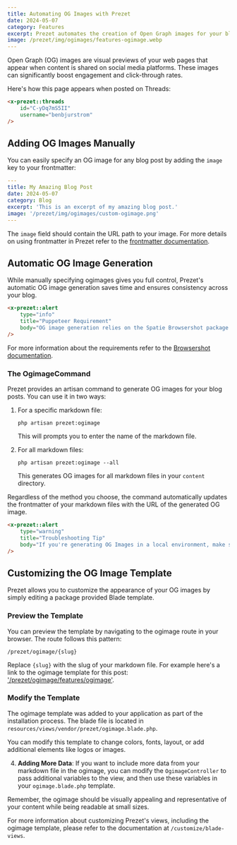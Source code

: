 ```yaml
---
title: Automating OG Images with Prezet
date: 2024-05-07
category: Features
excerpt: Prezet automates the creation of Open Graph images for your blog posts.
image: /prezet/img/ogimages/features-ogimage.webp
---
```


Open Graph (OG) images are visual previews of your web pages that appear when content is shared on social media platforms. These images can significantly boost engagement and click-through rates.

Here's how this page appears when posted on Threads:

```html +parse
<x-prezet::threads
    id="C-yDq7mS5II"
    username="benbjurstrom"
/>
```

## Adding OG Images Manually

You can easily specify an OG image for any blog post by adding the `image` key to your frontmatter:

```yaml
---
title: My Amazing Blog Post
date: 2024-05-07
category: Blog
excerpt: 'This is an excerpt of my amazing blog post.'
image: '/prezet/img/ogimages/custom-ogimage.png'
---
```

The `image` field should contain the URL path to your image. For more details on using frontmatter in Prezet refer to the [frontmatter documentation](/features/frontmatter).

## Automatic OG Image Generation

While manually specifying ogimages gives you full control, Prezet's automatic OG image generation saves time and ensures consistency across your blog.

```html +parse
<x-prezet::alert
    type="info"
    title="Puppeteer Requirement"
    body="OG image generation relies on the Spatie Browsershot package which in turn requires the Puppeteer Node library."
/>
```

For more information about the requirements refer to the [Browsershot documentation](https://spatie.be/docs/browsershot/v4/requirements).

### The OgimageCommand

Prezet provides an artisan command to generate OG images for your blog posts. You can use it in two ways:

1. For a specific markdown file:
   ```
   php artisan prezet:ogimage
   ```
   This will prompts you to enter the name of the markdown file.

2. For all markdown files:
   ```
   php artisan prezet:ogimage --all
   ```
   This generates OG images for all markdown files in your `content` directory.

Regardless of the method you choose, the command automatically updates the frontmatter of your markdown files with the URL of the generated OG image.

```html +parse
<x-prezet::alert
    type="warning"
    title="Troubleshooting Tip"
    body="If you're generating OG Images in a local environment, make sure to set the `APP_URL` in your `.env` file to your local development URL."
/>
```

## Customizing the OG Image Template

Prezet allows you to customize the appearance of your OG images by simply editing a package provided Blade template.

### Preview the Template
You can preview the template by navigating to the ogimage route in your browser. The route follows this pattern:

   ```
   /prezet/ogimage/{slug}
   ```

   Replace `{slug}` with the slug of your markdown file. For example here's a link to the ogimage template for this post: ['/prezet/ogimage/features/ogimage'](/prezet/ogimage/features/ogimage).

### Modify the Template
The ogimage template was added to your application as part of the installation process. The blade file is located in `resources/views/vendor/prezet/ogimage.blade.php`.

   You can modify this template to change colors, fonts, layout, or add additional elements like logos or images.

4. **Adding More Data**: If you want to include more data from your markdown file in the ogimage, you can modify the `OgimageController` to pass additional variables to the view, and then use these variables in your `ogimage.blade.php` template.

Remember, the ogimage should be visually appealing and representative of your content while being readable at small sizes.

For more information about customizing Prezet's views, including the ogimage template, please refer to the documentation at `/customize/blade-views`.
